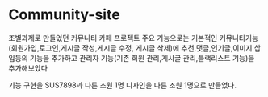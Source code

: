 # Community-site

조별과제로 만들었던 커뮤니티 카페 프로젝트
주요 기능으로는 기본적인 커뮤니티기능(회원가입,로그인,게시글 작성,게시글 수정, 게시글 삭제)에 추천,댓글,인기글,이미지 삽입등의 기능을 추가하고
관리자 기능(기존 회원 관리,게시글 관리,블랙리스트 기능)을 추가해보았다

기능 구현을 SUS7898과 다른 조원 1명
디자인을 다른 조원 1명으로 만들었다.

